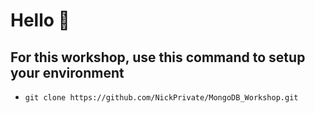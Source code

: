 # Hello 👋
## For this workshop, use this command to setup your environment
- ```git clone https://github.com/NickPrivate/MongoDB_Workshop.git```
